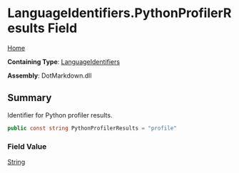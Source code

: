 # LanguageIdentifiers\.PythonProfilerResults Field

[Home](../../../README.md)

**Containing Type**: [LanguageIdentifiers](../README.md)

**Assembly**: DotMarkdown\.dll

## Summary

Identifier for Python profiler results\.

```csharp
public const string PythonProfilerResults = "profile"
```

### Field Value

[String](https://docs.microsoft.com/en-us/dotnet/api/system.string)

